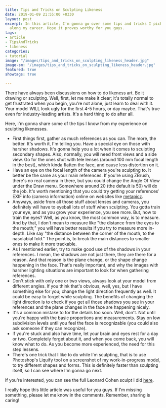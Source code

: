 ```yaml
---
title: Tips and Tricks on Sculpting Likeness
date: 2019-01-09 21:55:00 +0330
layout: post
excerpt: In this article, I'm gonna go over some tips and tricks I picked up so far
  along my career. Hope it proves worthy for you guys.
tags:
- article
- TipsAndTricks
- likeness
categories:
- tutorial
image: "/images/tips_and_tricks_on_sculpting_likeness_header.jpg"
image-sm: "/images/tips_and_tricks_on_sculpting_likeness_header.jpg"
featured: true
showtags: true

---
```

There have always been discussions on how to do likeness art. Be it drawing or sculpting. Well, first, let me make it clear; it's totally normal to get frustrated when you begin, you're not alone, just learn to deal with it. Your model WILL look ugly for the first 4-5 hours, or day maybe. That's true even for industry-leading artists. It's a hard thing to do after all.

Here, I'm gonna share some of the tips I know from my experience on sculpting likenesses.

* First things first, gather as much references as you can. The more, the better. It's worth it, I'm telling you. Have a special eye on those with harsher shadows. It's gonna help you a lot when it comes to sculpting secondary shapes. Also, normally, you will need front views and a side view. Go for the ones shot with tele lenses (around 100 mm focal length in the best), which kinda flatten the face, and cause less distortion on it.
* Have an eye on the focal length of the camera you're sculpting to. It better be the same as your main references. If you're using ZBrush, there's no real camera in there, but you could change the Angle Of View under the Draw menu. Somewhere around 20 (the default is 50) will do the job. It's worth mentioning that you could try getting your references' EXIF info (camera information) online on websites like [metapicz](http://metapicz.com "metapicz").
* Anyways, aside from all those stuff about lenses and cameras, you definitely will have to eyeball lots of stuff when sculpting. You gotta train your eye, and as you grow your experience, you see more. But, how to train the eyes? Well, as you know, the most common way, is to measure. And by that, I don't mean to measure like "the distance from the eyes to the mouth;" you will have better results if you try to measure more in-depth. Like say "the distance between the corner of the mouth, to the nasolabial fold." The point is, to break the main distances to smaller ones to make it more trackable.
* As I mentioned earlier, try to make good use of the shadows in your references. I mean, the shadows are not just there, they are there for a reason. And that reason is the plane change, or the shape change happening in the face. That's really important, and why the images with harsher lighting situations are important to look for when gathering references.
* Don't stick with only one or two views, always look at your model from different angles. If you think that's obvious, well, yes, but I have something else for you; change the light direction frequently as well. It could be easy to forget while sculpting. The benefits of changing the light direction is to check if you get all those shadows you see in your references and the plane changes in the face are happening nicely.
* It's a common mistake to for the details too soon. Well, don't. Not until you're happy with the basic proportions and measurements. Stay on low subdivision levels until you feel the face is recognizable (you could also ask someone if they can recognize).
* If you're stuck and also have time, let your brain and eyes rest for a day or two. Completely forget about it, and when you come back, you will know what to do. As you become more experienced, the need for this step lessens.
* There's one trick that I like to do while I'm sculpting, that is to use Photoshop's Liquify tool on a screenshot of my work-in-progress model, to try different shapes and forms. This is definitely faster than sculpting itself, so I can see where I'm gonna go next.

If you're interested, you can see the full Leonard Cohen sculpt I did [here](https://hossimo.com/portfolio/Leonard-Cohen/ "Leonard Cohen Likeness Sculpt by Hossein Moayed").

I really hope this little article was useful for you guys. If I'm missing something, please let me know in the comments. Remember, sharing is caring!
